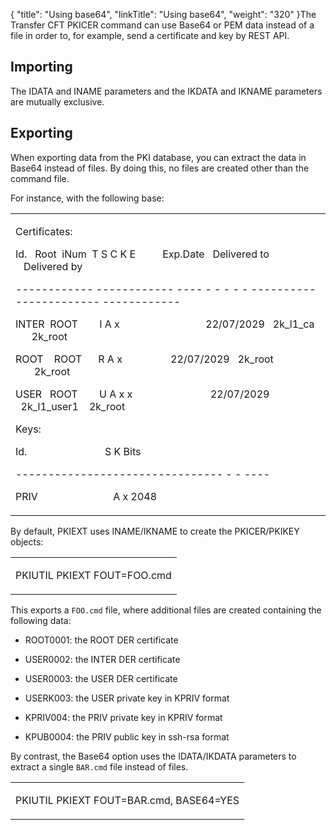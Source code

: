 {
    "title": "Using base64",
    "linkTitle": "Using base64",
    "weight": "320"
}The Transfer CFT PKICER command can use Base64 or PEM data instead of a file in order to, for example, send a certificate and key by REST API.

## Importing

The IDATA and INAME parameters and the IKDATA and IKNAME parameters are mutually exclusive.

## Exporting

When exporting data from the PKI database, you can extract the data in Base64 instead of files. By doing this, no files are created other than the command file.

For instance, with the following base:

<table cellspacing="0">
   <col/>
   <tbody>
      <tr>
         <td>
            <p>Certificates:

</p>
            <p>Id.            Root          iNum  T S C K E          Exp.Date     Delivered to     Delivered by
</p>
            <p>------------ ------------ ---- - - - - - ---------- ------------- ------------</p>
            <p>INTER         ROOT                  I A x                                    22/07/2029   2k_l1_ca           2k_root
</p>
            <p>ROOT            ROOT                 R A x                     22/07/2029   2k_root              2k_root
</p>
            <p>USER         ROOT                     U A x x                               22/07/2029   2k_l1_user1      2k_root


</p>
            <p>Keys:

</p>
            <p>Id.                                                          S K Bits
</p>
            <p>-------------------------------- - - ----
</p>
            <p>PRIV                                                       A x 2048</p>
         </td>
      </tr>
   </tbody>
</table>

By default, PKIEXT uses INAME/IKNAME to create the PKICER/PKIKEY objects:

<table cellspacing="0">
   <col/>
   <tbody>
      <tr>
         <td>
            <p>PKIUTIL PKIEXT FOUT=FOO.cmd</p>
         </td>
      </tr>
   </tbody>
</table>

This exports a `FOO.cmd` file, where additional files are created containing the following data:

-   ROOT0001: the ROOT DER certificate
-   USER0002: the INTER DER certificate
-   USER0003: the USER DER certificate
-   USERK003: the USER private key in KPRIV format
-   KPRIV004: the PRIV private key in KPRIV format
-   KPUB0004: the PRIV public key in ssh-rsa format

By contrast, the Base64 option uses the IDATA/IKDATA parameters to extract a single `BAR.cmd` file instead of files.

<table cellspacing="0">
   <col/>
   <tbody>
      <tr>
         <td>
            <p>PKIUTIL PKIEXT FOUT=BAR.cmd, BASE64=YES</p>
         </td>
      </tr>
   </tbody>
</table>
